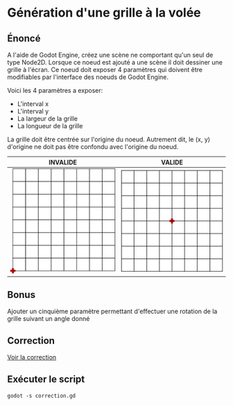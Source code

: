 # Génération d'une grille à la volée

## Énoncé

A l'aide de Godot Engine, créez une scène ne comportant qu'un seul de type Node2D.
Lorsque ce noeud est ajouté a une scène il doit dessiner une grille à l'écran. Ce noeud doit exposer 4 paramètres qui doivent être modifiables par l'interface des noeuds de Godot Engine.

Voici les 4 paramètres a exposer:

- L'interval x
- L'interval y
- La largeur de la grille
- La longueur de la grille

La grille doit être centrée sur l'origine du noeud. Autrement dit, le (x, y) d'origine ne doit pas être confondu avec l'origine du noeud.

|INVALIDE|VALIDE|
|---|---|
|![Il faut que ça soit centré](ko.png)|![Comme ça](ok.png)|

## Bonus

Ajouter un cinquième paramètre permettant d'effectuer une rotation de la grille suivant un angle donné

## Correction

[Voir la correction](./correction)

## Exécuter le script

```shell
godot -s correction.gd
```
